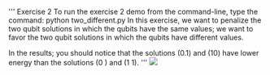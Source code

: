 '''
Exercise 2
To run the exercise 2 demo from the command-line, type the command:
python two_different.py
In this exercise, we want to penalize the two qubit solutions in which the qubits have the same values; we want to favor the two qubit solutions in which the qubits have different values.

In the results; you should notice that the solutions $(0.1)$ and $(10)$ have lower energy than the solutions $(0$ ) and (1 1).
'''
![](https://cdn.mathpix.com/snip/images/YV_bKgioJhuYz-vaRKUIjLRfYO9LtZrvLa373eWiUZU.original.fullsize.png)

